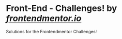# Front-End - Challenges! by _[frontendmentor.io](https://frontendmentor.io)_

Solutions for the Frontendmentor Challenges!
